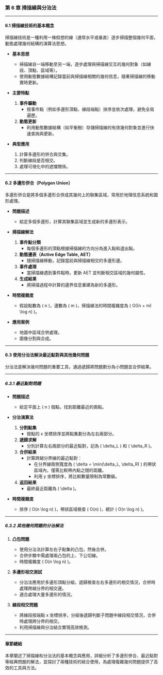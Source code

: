 ### **第 6 章 掃描線與分治法**

---

#### **6.1 掃描線技術的基本概念**

掃描線技術是一種利用一條假想的線（通常水平或垂直）逐步掃描整個幾何平面，動態處理幾何結構的演算法思想。

- **基本思想**  
  - 掃描線自一端移動至另一端，逐步處理與掃描線交互的幾何對象（如線段、頂點、區域等）。  
  - 使用動態數據結構記錄當前與掃描線相關的幾何信息，隨著掃描線的移動實時更新。

- **主要特點**  
  1. **事件驅動**  
     - 按事件點（例如多邊形頂點、線段端點）排序並依次處理，避免全局遍歷。  
  2. **動態更新**  
     - 利用動態數據結構（如平衡樹）存儲掃描線的有效幾何對象並進行快速查詢與更新。  

- **典型應用**  
  1. 計算多邊形的併合與交集。  
  2. 判斷線段是否相交。  
  3. 處理可視化中的遮擋關係。  

---

#### **6.2 多邊形併合（Polygon Union）**

多邊形併合是將多個多邊形合併成其幾何上的聯集區域，常用於地理信息系統和圖形處理。

- **問題描述**  
  - 給定多個多邊形，計算其聯集區域並生成新的多邊形表示。  

- **掃描線解法**  
  1. **事件點分類**  
     - 每個多邊形的頂點根據掃描線的方向分為進入點和退出點。  
  2. **動態邊表（Active Edge Table, AET）**  
     - 隨掃描線移動，記錄當前與掃描線相交的多邊形邊。  
  3. **事件處理**  
     - 當掃描線遇到事件點時，更新 AET 並判斷相交區域的幾何屬性。  
  4. **生成結果**  
     - 將掃描過程中計算的邊界信息重建為新的多邊形。

- **時間複雜度**  
  - 假設點數為 \( n \)，邊數為 \( m \)，掃描線法的時間複雜度為 \( O((n + m) \log n) \)。

- **應用案例**  
  - 地圖中區域合併處理。  
  - 圖像分割與合成。  

---

#### **6.3 使用分治法解決最近點對與其他幾何問題**

分治法是解決幾何問題的重要工具，通過遞歸將問題劃分為小問題並合併結果。

---

##### **6.3.1 最近點對問題**

- **問題描述**  
  - 給定平面上 \( n \) 個點，找到距離最近的兩點。

- **分治演算法**  
  1. **分割點集**  
     - 按點的 x 坐標排序並將點集劃分為左右兩部分。  
  2. **遞歸求解**  
     - 分別計算左右兩部分的最近點對，記為 \( \delta_L \) 和 \( \delta_R \)。  
  3. **合併結果**  
     - 計算跨越分界線的最近點對：  
       - 在分界線兩側寬度為 \( \delta = \min(\delta_L, \delta_R) \) 的帶狀區域內，僅需比較帶內點之間的距離。  
       - 利用 y 坐標排序，將比較數量限制為常數級。  
  4. **返回結果**  
     - 最終最近距離為 \( \delta \)。  

- **時間複雜度**  
  - 排序 \( O(n \log n) \)，帶狀區域檢查 \( O(n) \)，總計 \( O(n \log n) \)。

---

##### **6.3.2 其他幾何問題的分治解法**

1. **凸包問題**  
   - 使用分治法計算左右子點集的凸包，然後合併。  
   - 合併步驟中需處理兩凸包的上、下公切線。  
   - 時間複雜度 \( O(n \log n) \)。

2. **多邊形相交測試**  
   - 分治法應用於多邊形頂點分組，遞歸檢查左右多邊形的相交情況，合併時處理跨越分界的相交邊。  
   - 適合處理大量多邊形的情況。

3. **線段相交問題**  
   - 將線段按端點 x 坐標排序，分組後遞歸判斷子問題中線段相交情況，合併時處理跨分界的相交。  
   - 利用掃描線與分治結合實現高效檢測。

---

#### **章節總結**  
本章闡述了掃描線和分治法的基本概念與應用，詳細分析了多邊形併合、最近點對等經典問題的解法，並探討了兩種技術的結合使用，為處理複雜幾何問題提供了高效的工具與方法。